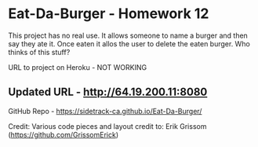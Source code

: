 
# Eat-Da-Burger - Homework 12
 <p></p>
 
This project has no real use.  It allows someone to name a burger and then say they ate it. Once eaten it allos the user to delete the eaten burger.  Who thinks of this stuff?

URL to project on Heroku - NOT WORKING

## Updated URL - http://64.19.200.11:8080

GitHub Repo - https://sidetrack-ca.github.io/Eat-Da-Burger/

Credit: Various code pieces and layout credit to: Erik Grissom (https://github.com/GrissomErick)
